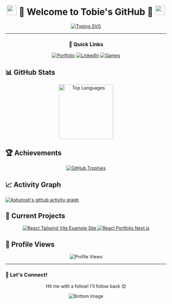 <div align="center">
  
# <img src="https://raw.githubusercontent.com/MartinHeinz/MartinHeinz/master/wave.gif" width="30px"> 🐸 Welcome to Tobie's GitHub 🐸 <img src="https://raw.githubusercontent.com/MartinHeinz/MartinHeinz/master/wave.gif" width="30px">

[![Typing SVG](https://readme-typing-svg.demolab.com?font=Fira+Code&size=32&duration=3000&pause=1000&color=FFD700&center=true&vCenter=true&width=900&lines=Full+Stack+Development;3D+Animation+and+UI;Interactivity+and+Gameplay+Logic)](https://git.io/typing-svg)

---

### 🚀 Quick Links
[![Portfolio](https://img.shields.io/badge/Portfolio-61DAFB?style=for-the-badge&logo=react&logoColor=black)](https://portfolio.tobie-developer.com)
[![LinkedIn](https://img.shields.io/badge/LinkedIn-4B0082?style=for-the-badge&logo=linkedin&logoColor=white)](https://www.linkedin.com/in/tobie-rathbun-00320bb4/)
[![Games](https://img.shields.io/badge/🎮Games-4B0082?style=for-the-badge)](https://tobie-developer.com/)


</div>

<h2>📊 GitHub Stats</h2>
<div align="center">
  <img 
    src="https://github-readme-stats.vercel.app/api/top-langs/?username=Tobie-Rathbun&layout=compact&theme=midnight-purple&title_color=FFD700" 
    alt="Top Languages" 
    height="170" 
    />
</div>






<h2>🏆 Achievements</h2>
<div align="center">
  <a href="https://github.com/ryo-ma/github-profile-trophy">
    <img src="https://github-profile-trophy.vercel.app/?username=Tobie-Rathbun&theme=darkhub&no-frame=true&column=4&margin-w=15&margin-h=15&title_color=FFD700" alt="GitHub Trophies" />
  </a>
</div>


## 📈 Activity Graph
[![Ashutosh's github activity graph](https://github-readme-activity-graph.vercel.app/graph?username=Tobie-Rathbun&theme=react-dark&color=FFD700&line=4B0082&point=FFD700&area=true&hide_border=true)](https://github.com/ashutosh00710/github-readme-activity-graph)


## 🎯 Current Projects
<div align="center">
  <!-- Card 1 -->
  <a href="https://github.com/Tobie-Rathbun/React--Tailwind--Vite--Example-Site">
    <img src="https://github-readme-stats.vercel.app/api/pin/?username=Tobie-Rathbun&repo=React--Tailwind--Vite--Example-Site&theme=midnight-purple&title_color=FFD700" alt="React Tailwind Vite Example Site">
  </a>
  <!-- Card 2 -->
  <a href="https://github.com/Tobie-Rathbun/React-Portfolio--Next.js-">
    <img src="https://github-readme-stats.vercel.app/api/pin/?username=Tobie-Rathbun&repo=React-Portfolio--Next.js-&theme=midnight-purple&title_color=FFD700" alt="React Portfolio Next.js">
  </a>
</div>




<h2>👀 Profile Views</h2>
<div align="center">
  <img src="https://komarev.com/ghpvc/?username=Tobie-Rathbun&color=4B0082&style=flat-square" alt="Profile Views" />
</div>


---

### 💫 Let's Connect!
<div align="center">
<p>Hit me with a follow! I'll follow back 😊</p>
<img src="https://raw.githubusercontent.com/mayhemantt/mayhemantt/Update/svg/Bottom.svg" alt="Bottom Image" />
</div>
